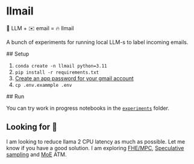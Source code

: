 # llmail

🤖 LLM + ✉️ email = 🔥 llmail

A bunch of experiments for running local LLM-s to label incoming emails.

## Setup

1. `conda create -n llmail python=3.11`
2. `pip install -r requirements.txt`
3. [Create an app password for your gmail account](https://support.google.com/mail/answer/185833?hl=en)
4. `cp .env.exammple .env`

## Run

You can try work in progress notebooks in the [`experiments`]('./llmail/experiments') folder.

## Looking for 🔎

I am looking to reduce llama 2 CPU latency as much as possible. Let me know if you have a good solution. I am exploring [FHE/MPC](https://github.com/secretflow/spu/blob/main/examples/python/ml/flax_gpt2/flax_gpt2.py), [Speculative sampling](https://github.com/feifeibear/LLMSpeculativeSampling) and [MoE](https://github.com/XueFuzhao/OpenMoE) ATM.
